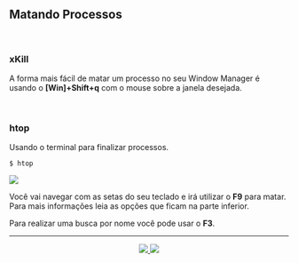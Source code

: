 <h2>Matando Processos</h2>

<br>

<h3>xKill</h3>

<p>A forma mais fácil de matar um processo no seu Window Manager é usando o <b>[Win]+Shift+q</b> com o mouse sobre a janela desejada.</p>

<br>

<h3>htop</h3>

<p>Usando o terminal para finalizar processos.</p>

```shell
$ htop
```

<img src="https://user-images.githubusercontent.com/41551840/82127900-3abeff00-978d-11ea-8ef0-d192caee1595.png">

<p>Você vai navegar com as setas do seu teclado e irá utilizar o <b>F9</b> para matar. Para mais informações leia as opções que ficam na parte inferior.</p>

<p>Para realizar uma busca por nome você pode usar o <b>F3</b>.</p>

<hr>

<p align="center">
	<a href="2.2-Manipulando_janelas.md">
	  <img src="https://img.shields.io/badge/voltar-red?&style=for-the-badge"/>
	</a>
	<a href="../03 - Arquivo .config/3.1-Entendendo_basicos.md">
	  <img src="https://img.shields.io/badge/próximo tópico-blue?&style=for-the-badge"/>
	</a>
</p>
